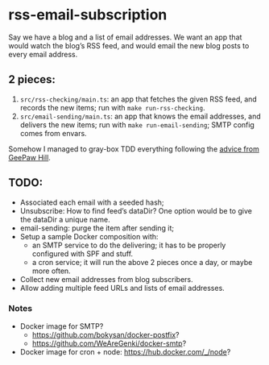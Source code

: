 # rss-email-subscription

Say we have a blog and a list of email addresses. We want an app that would watch the blog’s RSS feed, and would email the new blog posts to every email address.

## 2 pieces:

1. `src/rss-checking/main.ts`: an app that fetches the given RSS feed, and records the new items; run with `make run-rss-checking`.
2. `src/email-sending/main.ts`: an app that knows the email addresses, and delivers the new items; run with `make run-email-sending`; SMTP config comes from envars.

Somehow I managed to gray-box TDD everything following the [advice from GeePaw Hill][0].

[0]: https://www.geepawhill.org/2020/06/12/microtest-tdd-more-definition/

## TODO:

- Associated each email with a seeded hash;
- Unsubscribe: How to find feed’s dataDir? One option would be to give the dataDir a unique name.
- email-sending: purge the item after sending it;
- Setup a sample Docker composition with:
  - an SMTP service to do the delivering; it has to be properly configured with SPF and stuff.
  - a cron service; it will run the above 2 pieces once a day, or maybe more often.
- Collect new email addresses from blog subscribers.
- Allow adding multiple feed URLs and lists of email addresses.

### Notes

- Docker image for SMTP?
  - https://github.com/bokysan/docker-postfix?
  - https://github.com/WeAreGenki/docker-smtp?
- Docker image for cron + node: https://hub.docker.com/_/node?
